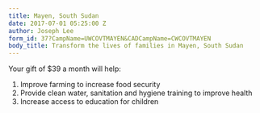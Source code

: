 ```yaml
---
title: Mayen, South Sudan
date: 2017-07-01 05:25:00 Z
author: Joseph Lee
form_id: 37?CampName=UWCOVTMAYEN&CADCampName=CWCOVTMAYEN
body_title: Transform the lives of families in Mayen, South Sudan
---
```


Your gift of $39 a month will help:

1. Improve farming to increase food security
2. Provide clean water, sanitation and hygiene training to improve health
3. Increase access to education for children
